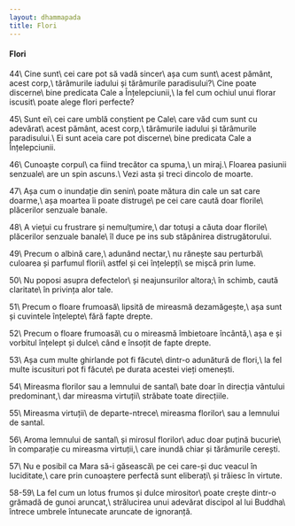 ```yaml
---
layout: dhammapada
title: Flori
---
```

#### Flori

44\\
Cine sunt\\
cei care pot să vadă sincer\\
așa cum sunt\\
acest pământ, acest corp,\\
tărâmurile iadului și tărâmurile paradisului?\\
Cine poate discerne\\
bine predicata Cale a Înțelepciunii,\\
la fel cum ochiul unui florar iscusit\\
poate alege flori perfecte?

45\\
Sunt ei\\
cei care umblă conștient pe Cale\\
care văd cum sunt cu adevărat\\
acest pământ, acest corp,\\
tărâmurile iadului și tărâmurile paradisului.\\
Ei sunt aceia care pot discerne\\
bine predicata Cale a Înțelepciunii.

46\\
Cunoaște corpul\\
ca fiind trecător ca spuma,\\
un miraj.\\
Floarea pasiunii senzuale\\
are un spin ascuns.\\
Vezi asta și treci dincolo de moarte.

47\\
Așa cum o inundație din senin\\
poate mătura din cale un sat care doarme,\\
așa moartea îi poate distruge\\
pe cei care caută doar florile\\
plăcerilor senzuale banale.

48\\
A viețui cu frustrare și nemulțumire,\\
dar totuși a căuta doar florile\\
plăcerilor senzuale banale\\
îl duce pe ins sub stăpânirea distrugătorului.

49\\
Precum o albină care,\\
adunând nectar,\\
nu rănește sau perturbă\\
culoarea și parfumul florii\\
astfel și cei înțelepți\\
se mișcă prin lume.

50\\
Nu poposi asupra defectelor\\
și neajunsurilor altora;\\
în schimb, caută claritate\\
în privința alor tale.

51\\
Precum o floare frumoasă\\
lipsită de mireasmă dezamăgește,\\
așa sunt și cuvintele înțelepte\\
fără fapte drepte.

52\\
Precum o floare frumoasă\\
cu o mireasmă îmbietoare încântă,\\
așa e și vorbitul înțelept și dulce\\
când e însoțit de fapte drepte.

53\\
Așa cum multe ghirlande pot fi făcute\\
dintr-o adunătură de flori,\\
la fel multe iscusituri pot fi făcute\\
pe durata acestei vieți omenești.

54\\
Mireasma florilor sau a lemnului de santal\\
bate doar în direcția vântului predominant,\\
dar mireasma virtuții\\
străbate toate direcțiile.

55\\
Mireasma virtuții\\
de departe-ntrece\\
mireasma florilor\\
sau a lemnului de santal.

56\\
Aroma lemnului de santal\\
și mirosul florilor\\
aduc doar puțină bucurie\\
în comparație cu mireasma virtuții,\\
care inundă chiar și tărâmurile cerești.

57\\
Nu e posibil ca Mara să-i găsească\\
pe cei care-și duc veacul în luciditate,\\
care prin cunoaștere perfectă sunt eliberați\\
și trăiesc în virtute.

58-59\\
La fel cum un lotus frumos și dulce mirositor\\
poate crește dintr-o grămadă de gunoi aruncat,\\
strălucirea unui adevărat discipol al lui Buddha\\
întrece umbrele întunecate aruncate de ignoranță.
